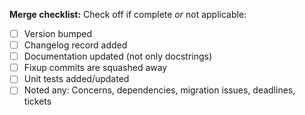 
**Merge checklist:**
Check off if complete *or* not applicable:
- [ ] Version bumped
- [ ] Changelog record added
- [ ] Documentation updated (not only docstrings)
- [ ] Fixup commits are squashed away
- [ ] Unit tests added/updated
- [ ] Noted any: Concerns, dependencies, migration issues, deadlines, tickets
